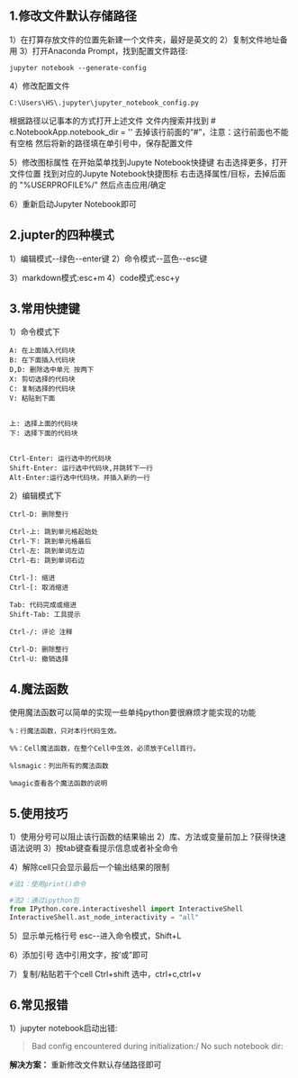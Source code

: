 ## 1.修改文件默认存储路径
1）在打算存放文件的位置先新建一个文件夹，最好是英文的
2）复制文件地址备用
3）打开Anaconda Prompt，找到配置文件路径:
```
jupyter notebook --generate-config
``` 
4）修改配置文件
```
C:\Users\HS\.jupyter\jupyter_notebook_config.py
```
根据路径以记事本的方式打开上述文件
文件内搜索并找到 # c.NotebookApp.notebook_dir = ''
去掉该行前面的“#”，注意：这行前面也不能有空格
然后将新的路径填在单引号中，保存配置文件

5）修改图标属性
在开始菜单找到Jupyte Notebook快捷键
右击选择更多，打开文件位置
找到对应的Jupyte Notebook快捷图标
右击选择属性/目标，去掉后面的 "%USERPROFILE%/"
然后点击应用/确定

6）重新启动Jupyter Notebook即可　　



## 2.jupter的四种模式
1）编辑模式--绿色--enter键
2）命令模式--蓝色--esc键 

3）markdown模式:esc+m
4）code模式:esc+y


## 3.常用快捷键

1）命令模式下
```
A: 在上面插入代码块
B: 在下面插入代码块
D,D: 删除选中单元 按两下
X: 剪切选择的代码块
C: 复制选择的代码块
V: 粘贴到下面


上: 选择上面的代码块
下: 选择下面的代码块


Ctrl-Enter: 运行选中的代码块
Shift-Enter: 运行选中代码块,并跳转下一行
Alt-Enter:运行选中代码块，并插入新的一行

```

2）编辑模式下
```
Ctrl-D: 删除整行

Ctrl-上: 跳到单元格起始处
Ctrl-下: 跳到单元格最后
Ctrl-左: 跳到单词左边
Ctrl-右: 跳到单词右边

Ctrl-]: 缩进 
Ctrl-[: 取消缩进

Tab: 代码完成或缩进
Shift-Tab: 工具提示

Ctrl-/: 评论 注释

Ctrl-D: 删除整行
Ctrl-U: 撤销选择
```

## 4.魔法函数
使用魔法函数可以简单的实现一些单纯python要很麻烦才能实现的功能
```
%：行魔法函数，只对本行代码生效。

%%：Cell魔法函数，在整个Cell中生效，必须放于Cell首行。

%lsmagic：列出所有的魔法函数

%magic查看各个魔法函数的说明

```

## 5.使用技巧
1）使用分号可以阻止该行函数的结果输出
2）库、方法或变量前加上 ?获得快速语法说明
3）按tab键查看提示信息或者补全命令

4）解除cell只会显示最后一个输出结果的限制
```python
#法1：使用print()命令

#法2：通过ipython包
from IPython.core.interactiveshell import InteractiveShell
InteractiveShell.ast_node_interactivity = "all"
```
5）显示单元格行号
esc--进入命令模式，Shift+L

6）添加引号
选中引用文字，按’或”即可

7）复制/粘贴若干个cell
Ctrl+shift 选中，ctrl+c,ctrl+v


## 6.常见报错
1）jupyter notebook启动出错:
>Bad config encountered during initialization:/ No such notebook dir:

**解决方案：**
重新修改文件默认存储路径即可